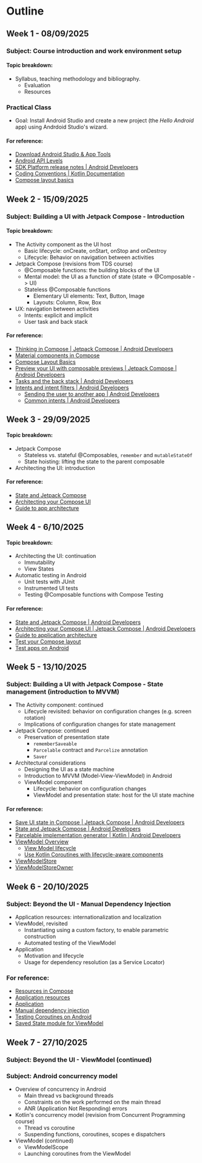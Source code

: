 # Outline

## Week 1 - 08/09/2025
### Subject: Course introduction and work environment setup

#### Topic breakdown:
* Syllabus, teaching methodology and bibliography.
  * Evaluation
  * Resources
  
### Practical Class
* Goal: Install Android Studio and create a new project (the *Hello Android* app) using Andrdoid Studio's wizard.

#### For reference:
* [Download Android Studio & App Tools](https://developer.android.com/studio)
* [Android API Levels](https://apilevels.com/)
* [SDK Platform release notes | Android Developers](https://developer.android.com/studio/releases/platforms)
* [Coding Conventions | Kotlin Documentation](https://kotlinlang.org/docs/coding-conventions.html)
* [Compose layout basics](https://developer.android.com/develop/ui/compose/layouts/basics)

## Week 2 - 15/09/2025
### Subject: Building a UI with Jetpack Compose - Introduction

#### Topic breakdown:
* The Activity component as the UI host
  * Basic lifecycle: onCreate, onStart, onStop and onDestroy
  * Lifecycle: Behavior on navigation between activities
* Jetpack Compose (revisions from TDS course)
  * @Composable functions: the building blocks of the UI
  * Mental model: the UI as a function of state (state -> @Composable -> UI)
  * Stateless @Composable functions
    * Elementary UI elements: Text, Button, Image
    * Layouts: Column, Row, Box
* UX: navigation between activities
  * Intents: explicit and implicit
  * User task and back stack

#### For reference:
* [Thinking in Compose | Jetpack Compose | Android Developers](https://developer.android.com/develop/ui/compose/mental-model)
* [Material components in Compose](https://developer.android.com/develop/ui/compose/components)
* [Compose Layout Basics](https://developer.android.com/develop/ui/compose/layouts/basics)
* [Preview your UI with composable previews | Jetpack Compose | Android Developers](https://developer.android.com/develop/ui/compose/tooling/previews)
* [Tasks and the back stack | Android Developers](https://developer.android.com/guide/components/activities/tasks-and-back-stack)
* [Intents and intent filters | Android Developers](https://developer.android.com/guide/components/intents-filters)
  * [Sending the user to another app | Android Developers](https://developer.android.com/guide/components/intents-filters)
  * [Common intents | Android Developers](https://developer.android.com/guide/components/intents-common)
  


## Week 3 - 29/09/2025

#### Topic breakdown:
* Jetpack Compose
  * Stateless vs. stateful @Composables, `remember` and `mutableStateOf` 
  * State hoisting: lifting the state to the parent composable
* Architecting the UI: introduction


#### For reference:
* [State and Jetpack Compose](https://developer.android.com/develop/ui/compose/state#state-and-composition)
* [Architecting your Compose UI](https://developer.android.com/develop/ui/compose/architecture)
* [Guide to app architecture](https://developer.android.com/topic/architecture)

## Week 4 - 6/10/2025

#### Topic breakdown:
* Architecting the UI: continuation
  * Immutability
  * View States
* Automatic testing in Android
  * Unit tests with JUnit
  * Instrumented UI tests
  * Testing @Composable functions with Compose Testing

#### For reference:
* [State and Jetpack Compose | Android Developers](https://developer.android.com/develop/ui/compose/state#managing-state) 
* [Architecting your Compose UI | Jetpack Compose | Android Developers](https://developer.android.com/jetpack/compose/architecture)
* [Guide to application architecture](https://developer.android.com/jetpack/guide)
* [Test your Compose layout](https://developer.android.com/develop/ui/compose/testing) 
* [Test apps on Android](https://developer.android.com/training/testing)


## Week 5 - 13/10/2025
### Subject: Building a UI with Jetpack Compose - State management (introduction to MVVM)

* The Activity component: continued
  * Lifecycle revisited: behavior on configuration changes (e.g. screen rotation)
  * Implications of configuration changes for state management
* Jetpack Compose: continued
  * Preservation of presentation state
    * `rememberSaveable`
    * `Parcelable` contract and `Parcelize` annotation
	* `Saver`
* Architectural considerations
  * Designing the UI as a state machine
  * Introduction to MVVM (Model-View-ViewModel) in Android
  * ViewModel component
    * Lifecycle: behavior on configuration changes
    * ViewModel and presentation state: host for the UI state machine
  

#### For reference:
* [Save UI state in Compose | Jetpack Compose | Android Developers](https://developer.android.com/develop/ui/compose/state-saving)
* [State and Jetpack Compose | Android Developers](https://developer.android.com/develop/ui/compose/state#restore-ui-state)
* [Parcelable implementation generator | Kotlin | Android Developers](https://developer.android.com/kotlin/parcelize) 
* [ViewModel Overview](https://developer.android.com/topic/libraries/architecture/viewmodel)
  * [View Model lifecycle](https://developer.android.com/topic/libraries/architecture/viewmodel#lifecycle)
  * [Use Kotlin Coroutines with lifecycle-aware components](https://developer.android.com/topic/libraries/architecture/coroutines#viewmodelscope)
* [ViewModelStore](https://developer.android.com/reference/androidx/lifecycle/ViewModelStore)
* [ViewModelStoreOwner](https://developer.android.com/reference/androidx/lifecycle/ViewModelStoreOwner)

## Week 6 - 20/10/2025

### Subject: Beyond the UI - Manual Dependency Injection

* Application resources: internationalization and localization
* ViewModel, revisited
  * Instantiating using a custom factory, to enable parametric construction
  * Automated testing of the ViewModel
* Application
  * Motivation and lifecycle
  * Usage for dependency resolution (as a Service Locator)
  
### For reference:
* [Resources in Compose](https://developer.android.com/jetpack/compose/resources)
* [Application resources](https://developer.android.com/guide/topics/resources/providing-resources)
* [Application](https://developer.android.com/reference/android/app/Application)
* [Manual dependency injection](https://developer.android.com/training/dependency-injection/manual)
* [Testing Coroutines on Android](https://developer.android.com/kotlin/coroutines/test)
* [Saved State module for ViewModel](https://developer.android.com/topic/libraries/architecture/viewmodel/viewmodel-savedstate)

## Week 7 - 27/10/2025

### Subject: Beyond the UI - ViewModel (continued)

### Subject: Android concurrency model
* Overview of concurrency in Android
  * Main thread vs background threads
  * Constraints on the work performed on the main thread
  * ANR (Application Not Responding) errors
* Kotlin's concurrency model (revision from Concurrent Programming course)
  * Thread vs coroutine
  * Suspending functions, coroutines, scopes e dispatchers
* ViewModel (continued)
  * ViewModelScope
  * Launching coroutines from the ViewModel
